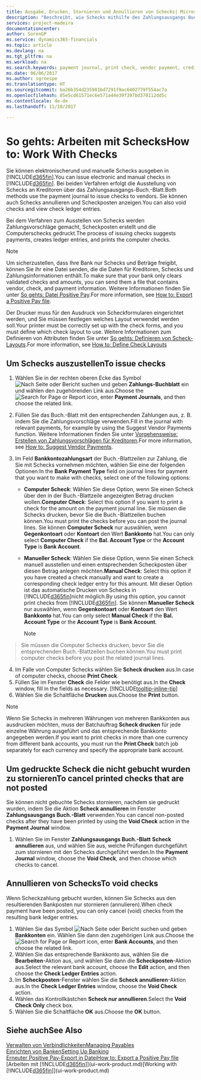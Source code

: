 ```yaml
---
title: Ausgabe, Drucken, Stornieren und Annullieren von Schecks| Microsoft Docs
description: "Beschreibt, wie Schecks mithilfe des Zahlungsausgangs Buch.-Blattes, ausgegeben, gedruckt oder annulliert werden oder wie Check-Sachposteneinträge in Dynamics 365 angezeigt werden."
services: project-madeira
documentationcenter: 
author: SorenGP
ms.service: dynamics365-financials
ms.topic: article
ms.devlang: na
ms.tgt_pltfrm: na
ms.workload: na
ms.search.keywords: payment journal, print check, vendor payment, creditor, debt, balance due, AP
ms.date: 06/06/2017
ms.author: sgroespe
ms.translationtype: HT
ms.sourcegitcommit: ba26b354d235981bd7291f9ac6402779f554ac7a
ms.openlocfilehash: 85e5cd61571ec6e571a44e39f397bd370112dd5c
ms.contentlocale: de-de
ms.lasthandoff: 11/10/2017

---
```

# <a name="how-to-work-with-checks"></a><span data-ttu-id="5fa47-103">So gehts: Arbeiten mit Schecks</span><span class="sxs-lookup"><span data-stu-id="5fa47-103">How to: Work With Checks</span></span>
<span data-ttu-id="5fa47-104">Sie können elektronischerund und manuelle Schecks ausgeben in [!INCLUDE[d365fin](includes/d365fin_md.md)].</span><span class="sxs-lookup"><span data-stu-id="5fa47-104">You can issue electronic and manual checks in [!INCLUDE[d365fin](includes/d365fin_md.md)].</span></span> <span data-ttu-id="5fa47-105">Bei beiden Verfahren erfolgt die Ausstellung von Schecks an Kreditoren über das Zahlungsausgangs-Buch.-Blatt.</span><span class="sxs-lookup"><span data-stu-id="5fa47-105">Both methods use the payment journal to issue checks to vendors.</span></span> <span data-ttu-id="5fa47-106">Sie können auch Schecks annullieren und Scheckposten anzeigen.</span><span class="sxs-lookup"><span data-stu-id="5fa47-106">You can also void checks and view check ledger entries.</span></span>

<span data-ttu-id="5fa47-107">Bei dem Verfahren zum Ausstellen von Schecks werden Zahlungsvorschläge gemacht, Scheckposten erstellt und die Computerschecks gedruckt.</span><span class="sxs-lookup"><span data-stu-id="5fa47-107">The process of issuing checks suggests payments, creates ledger entries, and prints the computer checks.</span></span>

> [!NOTE]  
>   <span data-ttu-id="5fa47-108">Um sicherzustellen, dass Ihre Bank nur Schecks und Beträge freigibt, können Sie ihr eine Datei senden, die die Daten für Kreditoren, Schecks und Zahlungsinformationen enthält.</span><span class="sxs-lookup"><span data-stu-id="5fa47-108">To make sure that your bank only clears validated checks and amounts, you can send them a file that contains vendor, check, and payment information.</span></span> <span data-ttu-id="5fa47-109">Weitere Informationen finden Sie unter [So gehts: Datei Positive Pay](finance-how-positive-pay.md).</span><span class="sxs-lookup"><span data-stu-id="5fa47-109">For more information, see [How to: Export a Positive Pay file](finance-how-positive-pay.md).</span></span>

<span data-ttu-id="5fa47-110">Der Drucker muss für den Ausdruck von Scheckformularen eingerichtet werden, und Sie müssen festlegen welches Layout verwendet werden soll.</span><span class="sxs-lookup"><span data-stu-id="5fa47-110">Your printer must be correctly set up with the check forms, and you must define which check layout to use.</span></span> <span data-ttu-id="5fa47-111">Weitere Informationen zum Definieren von Attributen finden Sie unter [So gehts: Definieren von Scheck-Layouts](finance-how-define-check-layouts.md).</span><span class="sxs-lookup"><span data-stu-id="5fa47-111">For more information, see [How to: Define Check Layouts](finance-how-define-check-layouts.md)</span></span>

## <a name="to-issue-checks"></a><span data-ttu-id="5fa47-112">Um Schecks auszustellen</span><span class="sxs-lookup"><span data-stu-id="5fa47-112">To issue checks</span></span>
1. <span data-ttu-id="5fa47-113">Wählen Sie in der rechten oberen Ecke das Symbol ![Nach Seite oder Bericht suchen](media/ui-search/search_small.png "Nach Seite oder Bericht suchen") und geben **Zahlungs-Buchblatt** ein und wählen den zugehörenden Link aus.</span><span class="sxs-lookup"><span data-stu-id="5fa47-113">Choose the ![Search for Page or Report](media/ui-search/search_small.png "Search for Page or Report icon") icon, enter **Payment Journals**, and then choose the related link.</span></span>
2. <span data-ttu-id="5fa47-114">Füllen Sie das Buch.-Blatt mit den entsprechenden Zahlungen aus, z. B. indem Sie die Zahlungsvorschläge verwenden.</span><span class="sxs-lookup"><span data-stu-id="5fa47-114">Fill in the journal with relevant payments, for example by using the Suggest Vendor Payments function.</span></span> <span data-ttu-id="5fa47-115">Weitere Informationen finden Sie unter [Vorgehensweise: Erstellen von Zahlungsvorschlägen für Kreditoren](payables-how-suggest-vendor-payments.md).</span><span class="sxs-lookup"><span data-stu-id="5fa47-115">For more information, see [How to: Suggest Vendor Payments](payables-how-suggest-vendor-payments.md).</span></span>
3. <span data-ttu-id="5fa47-116">Im Feld **Bankkontozahlungsart** der Buch.-Blattzeilen zur Zahlung, die Sie mit Schecks vornehmen möchten, wählen Sie eine der folgenden Optionen:</span><span class="sxs-lookup"><span data-stu-id="5fa47-116">In the **Bank Payment Type** field on journal lines for payment that you want to make with checks, select one of the following options:</span></span>

   * <span data-ttu-id="5fa47-117">**Computer Scheck**: Wählen Sie diese Option, wenn Sie einen Scheck über den in der Buch.-Blattzeile angezeigten Betrag drucken wollen.</span><span class="sxs-lookup"><span data-stu-id="5fa47-117">**Computer Check**: Select this option if you want to print a check for the amount on the payment journal line.</span></span> <span data-ttu-id="5fa47-118">Sie müssen die Schecks drucken, bevor Sie die Buch.-Blattzeilen buchen können.</span><span class="sxs-lookup"><span data-stu-id="5fa47-118">You must print the checks before you can post the journal lines.</span></span> <span data-ttu-id="5fa47-119">Sie können **Computer Scheck** nur auswählen, wenn **Gegenkontoart** oder **Kontoart** den Wert **Bankkonto** hat.</span><span class="sxs-lookup"><span data-stu-id="5fa47-119">You can only select **Computer Check** if the **Bal. Account Type** or the **Account Type** is **Bank Account**.</span></span>
   * <span data-ttu-id="5fa47-120">**Manueller Scheck**: Wählen Sie diese Option, wenn Sie einen Scheck manuell ausstellen und einen entsprechenden Scheckposten über diesen Betrag anlegen möchten.</span><span class="sxs-lookup"><span data-stu-id="5fa47-120">**Manual Check**: Select this option if you have created a check manually and want to create a corresponding check ledger entry for this amount.</span></span> <span data-ttu-id="5fa47-121">Mit dieser Option ist das automatische Drucken von Schecks in [!INCLUDE[d365fin](includes/d365fin_md.md)]nicht möglich.</span><span class="sxs-lookup"><span data-stu-id="5fa47-121">By using this option, you cannot print checks from [!INCLUDE[d365fin](includes/d365fin_md.md)].</span></span> <span data-ttu-id="5fa47-122">Sie können **Manueller Scheck** nur auswählen, wenn **Gegenkontoart** oder **Kontoart** den Wert **Bankkonto** hat.</span><span class="sxs-lookup"><span data-stu-id="5fa47-122">You can only select **Manual Check** if the **Bal. Account Type** or the **Account Type** is **Bank Account**.</span></span>

     > [!NOTE]  
>   <span data-ttu-id="5fa47-123">Sie müssen die Computer Schecks drucken, bevor Sie die entsprechenden Buch.-Blattzeilen buchen können.</span><span class="sxs-lookup"><span data-stu-id="5fa47-123">You must print computer checks before you post the related journal lines.</span></span>
4. <span data-ttu-id="5fa47-124">Im Falle von Computer Schecks wählen Sie **Scheck drucken** aus.</span><span class="sxs-lookup"><span data-stu-id="5fa47-124">In case of computer checks, choose **Print Check**.</span></span>
5. <span data-ttu-id="5fa47-125">Füllen Sie im Fenster **Check** die Felder wie benötigt aus.</span><span class="sxs-lookup"><span data-stu-id="5fa47-125">In the **Check** window, fill in the fields as necessary.</span></span> [!INCLUDE[tooltip-inline-tip](includes/tooltip-inline-tip_md.md)]
6. <span data-ttu-id="5fa47-126">Wählen Sie die Schaltfläche **Drucken** aus.</span><span class="sxs-lookup"><span data-stu-id="5fa47-126">Choose the **Print** button.</span></span>

> [!NOTE]  
>   <span data-ttu-id="5fa47-127">Wenn Sie Schecks in mehreren Währungen von mehreren Bankkonten aus ausdrucken möchten, muss der Batchauftrag **Scheck drucken** für jede einzelne Währung ausgeführt und das entsprechende Bankkonto angegeben werden.</span><span class="sxs-lookup"><span data-stu-id="5fa47-127">If you want to print checks in more than one currency from different bank accounts, you must run the **Print Check** batch job separately for each currency and specify the appropriate bank account.</span></span>

## <a name="to-cancel-printed-checks-that-are-not-posted"></a><span data-ttu-id="5fa47-128">Um gedruckte Scheck die nicht gebucht wurden zu stornieren</span><span class="sxs-lookup"><span data-stu-id="5fa47-128">To cancel printed checks that are not posted</span></span>
<span data-ttu-id="5fa47-129">Sie können nicht gebuchte Schecks stornieren, nachdem sie gedruckt wurden, indem Sie die Aktion **Scheck annullieren** im Fenster **Zahlungsausgangs Buch.-Blatt** verwenden.</span><span class="sxs-lookup"><span data-stu-id="5fa47-129">You can cancel non-posted checks after they have been printed by using the **Void Check** action in the **Payment Journal** window.</span></span>

1. <span data-ttu-id="5fa47-130">Wählen Sie im Fenster **Zahlungsausgangs Buch.-Blatt** **Scheck annullieren** aus, und wählen Sie aus, welche Prüfungen durchgeführt zum stornieren mit den Schecks durchgeführt werden.</span><span class="sxs-lookup"><span data-stu-id="5fa47-130">In the **Payment Journal** window, choose the **Void Check**, and then choose which checks to cancel.</span></span>

## <a name="to-void-checks"></a><span data-ttu-id="5fa47-131">Annullieren von Schecks</span><span class="sxs-lookup"><span data-stu-id="5fa47-131">To void checks</span></span>
<span data-ttu-id="5fa47-132">Wenn Scheckzahlung gebucht wurden, können Sie Schecks aus den resultierenden Bankposten nur stornieren (annulieren).</span><span class="sxs-lookup"><span data-stu-id="5fa47-132">When check payment have been posted, you can only cancel (void) checks from the resulting bank ledger entries.</span></span>

1. <span data-ttu-id="5fa47-133">Wählen Sie das Symbol ![Nach Seite oder Bericht suchen](media/ui-search/search_small.png "Nach Seite oder Bericht suchen") und geben **Bankkonten** ein. Wählen Sie dann den zugehörigen Link aus.</span><span class="sxs-lookup"><span data-stu-id="5fa47-133">Choose the ![Search for Page or Report](media/ui-search/search_small.png "Search for Page or Report icon") icon, enter **Bank Accounts**, and then choose the related link.</span></span>
2. <span data-ttu-id="5fa47-134">Wählen Sie das entsprechende Bankkonto aus, wählen Sie die **Bearbeiten**-Aktion aus, und wählen Sie dann die **Scheckposten**-Aktion aus.</span><span class="sxs-lookup"><span data-stu-id="5fa47-134">Select the relevant bank account, choose the **Edit** action, and then choose the **Check Ledger Entries** action.</span></span>
3. <span data-ttu-id="5fa47-135">Im **Scheckposten**-Fenster wählen Sie die **Scheck annullieren**-Aktion aus.</span><span class="sxs-lookup"><span data-stu-id="5fa47-135">In the **Check Ledger Entries** window, choose the **Void Check** action.</span></span>
4. <span data-ttu-id="5fa47-136">Wählen das Kontrollkästchen **Scheck nur annullieren**.</span><span class="sxs-lookup"><span data-stu-id="5fa47-136">Select the **Void Check Only** check box.</span></span>
5. <span data-ttu-id="5fa47-137">Wählen Sie die Schaltfläche **OK** aus.</span><span class="sxs-lookup"><span data-stu-id="5fa47-137">Choose the **OK** button.</span></span>

## <a name="see-also"></a><span data-ttu-id="5fa47-138">Siehe auch</span><span class="sxs-lookup"><span data-stu-id="5fa47-138">See Also</span></span>
[<span data-ttu-id="5fa47-139">Verwalten von Verbindlichkeiten</span><span class="sxs-lookup"><span data-stu-id="5fa47-139">Managing Payables</span></span>](payables-manage-payables.md)  
[<span data-ttu-id="5fa47-140">Einrichten von Banken</span><span class="sxs-lookup"><span data-stu-id="5fa47-140">Setting Up Banking</span></span>](bank-setup-banking.md)  
[<span data-ttu-id="5fa47-141">Erneuter Positive Pay-Export in Datei</span><span class="sxs-lookup"><span data-stu-id="5fa47-141">How to: Export a Positive Pay file</span></span>](finance-how-positive-pay.md)  
<span data-ttu-id="5fa47-142">[Arbeiten mit [!INCLUDE[d365fin](includes/d365fin_md.md)]](ui-work-product.md)</span><span class="sxs-lookup"><span data-stu-id="5fa47-142">[Working with [!INCLUDE[d365fin](includes/d365fin_md.md)]](ui-work-product.md)</span></span>  

